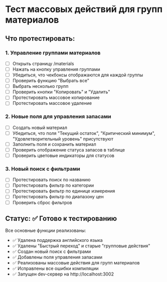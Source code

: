 # Тест массовых действий для групп материалов

## Что протестировать:

### 1. Управление группами материалов
- [ ] Открыть страницу /materials
- [ ] Нажать на кнопку управления группами
- [ ] Убедиться, что чекбоксы отображаются для каждой группы
- [ ] Проверить функцию "Выбрать все"
- [ ] Выбрать несколько групп
- [ ] Проверить кнопки "Копировать" и "Удалить"
- [ ] Протестировать массовое копирование
- [ ] Протестировать массовое удаление

### 2. Новые поля для управления запасами
- [ ] Создать новый материал
- [ ] Убедиться, что поля "Текущий остаток", "Критический минимум", "Удовлетворительный уровень" присутствуют
- [ ] Заполнить поля и сохранить материал
- [ ] Проверить отображение статуса запасов в таблице
- [ ] Проверить цветовые индикаторы для статусов

### 3. Новый поиск с фильтрами
- [ ] Протестировать поиск по названию
- [ ] Протестировать фильтр по категории
- [ ] Протестировать фильтр по единице измерения
- [ ] Протестировать фильтр по диапазону цен
- [ ] Проверить сброс фильтров

## Статус: ✅ Готово к тестированию

Все основные функции реализованы:
- ✅ Удалена поддержка английского языка
- ✅ Удалены "Быстрый переход" и старые "групповые действия"
- ✅ Создан новый поиск с фильтрами
- ✅ Добавлены поля управления запасами
- ✅ Реализованы массовые действия для групп материалов
- ✅ Исправлены все ошибки компиляции
- ✅ Запущен dev-сервер на http://localhost:3002
